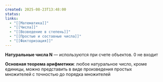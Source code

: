```yaml
---
created: 2025-08-23T13:48:00
status:
links:
  - "[[Математика]]"
  - "[[Числа]]"
  - "[[Возведение в степень]]"
  - "[[Простые и составные числа]]"
  - "[[Факторизация]]"
---
```

**Натуральные числа N** — используются при счете объектов. 0 не входит

**Основная теорема арифметики**: любое натуральное число, кроме единицы, можно представить в виде произведения простых множителей с точностью до порядка множителей
